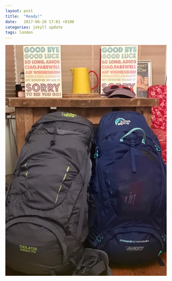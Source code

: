 ```yaml
---
layout: post
title:  "Ready!"
date:   2017-06-26 17:01 +0100
categories: jekyll update
tags: london
---
```

![Both our backpacks, packed and ready](https://raw.githubusercontent.com/tombye/trexit/gh-pages/assets/images/packedbags.jpg)
